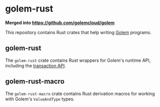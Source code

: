 # golem-rust

**Merged into https://github.com/golemcloud/golem**

This repository contains Rust crates that help writing [Golem](https://golem.cloud) programs.

## golem-rust

The `golem-rust` crate contains Rust wrappers for Golem's runtime API, including
the [transaction API](https://learn.golem.cloud/docs/transaction-api).

## golem-rust-macro

The `golem-rust-macro` crate contains Rust derivation macros for working with Golem's `ValueAndType` types.
